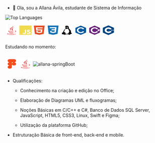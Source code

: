 - 👋 Ola, sou a Allana Ávila, estudante de Sistema de Informação
  
<div>
    <img src="https://github-readme-stats.vercel.app/api/top-langs/?username=allanaavila&langs_count=8&layout=compact&theme=dracula" alt="Top Languages">
</div>


<div style="display: inline_block"><br>
  <img align="center" alt="allana-java" height="30" width="40" src="https://raw.githubusercontent.com/devicons/devicon/master/icons/java/java-plain.svg">
  <img align="center" alt="allana-javascript" height="30" width="40" src="https://raw.githubusercontent.com/devicons/devicon/master/icons/javascript/javascript-plain.svg">
   <img align="center" alt="allana-html5" height="30" width="40" src="https://raw.githubusercontent.com/devicons/devicon/master/icons/html5/html5-plain.svg">
   <img align="center" alt="allana-css3" height="30" width="40" src="https://raw.githubusercontent.com/devicons/devicon/master/icons/css3/css3-plain.svg">
   <img align="center" alt="allana-linux" height="30" width="40" src="https://raw.githubusercontent.com/devicons/devicon/master/icons/linux/linux-plain.svg">
   <img align="center" alt="allana-c" height="30" width="40" src="https://raw.githubusercontent.com/devicons/devicon/master/icons/c/c-plain.svg">
  <img align="center" alt="allana-csharp" height="30" width="40" src="https://raw.githubusercontent.com/devicons/devicon/master/icons/csharp/csharp-plain.svg">
  <img align="center" alt="allana-cplusplus" height="30" width="40" src="https://raw.githubusercontent.com/devicons/devicon/master/icons/cplusplus/cplusplus-plain.svg">

</div>
  
 ##
 
Estudando no momento:
<div style="display: inline_block"><br>
  <img align="center" alt="allana-figma" height="30" width="40" src="https://raw.githubusercontent.com/devicons/devicon/master/icons/figma/figma-plain.svg">
  <img align="center" alt="allana-java" height="30" width="40" src="https://raw.githubusercontent.com/devicons/devicon/master/icons/java/java-plain.svg">
  <img align="center" alt="allana-springBoot" height="30" width="40" src="https://raw.githubusercontent.com/devicons/devicon/master/icons/spring-boot/spring-boot-plain.svg">
</div>

  ##

- Qualificações:

  *  Conhecimento na criação e edição no Office;

  *  Elaboração de Diagramas UML e fluxogramas;

  * Noções Básicas em C/C++ e C#, Banco de Dados SQL Server, JavaScript, HTML5, CSS3, Linux, Swift e Figma;

  * Utilização da plataforma GitHub;

 *  Estruturação Básica de front-end, back-end e mobile.
